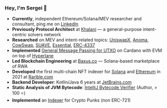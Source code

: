### Hey, I'm Sergei 👋

- **Currently**, independent Ethereum/Solana/MEV researcher and consultant, ping me on [LinkedIn](https://www.linkedin.com/in/sergey-patrikeev/)
- **Previously Protocol Architect** at [Khalani](https://twitter.com/khalani_network) — a general-purpose intent-centric solvers network
- **Researched** on MEV and intent-related topics: [UniswapX](https://blog.uniswap.org/uniswapx-protocol), [Anoma](https://anoma.net/), [CowSwap](https://swap.cow.fi/#/1/swap/WETH), [SUAVE](https://writings.flashbots.net/the-future-of-mev-is-suave/), [Essential](https://essential.builders/), [ERC-4337](https://www.erc4337.io/)
- **Implemented** [General Message Passing for UTXO](https://gist.github.com/serejke/20b8a3494301577f87840f42c67dac2c) on Cardano with EVM on top of [Hyperlane](https://hyperlane.xyz/)
- **Led Blockchain Engineering** at [Baxus.co](https://baxus.co/) — Solana-based marketplace of RWA
- **Developed** the first multi-chain NFT indexer for [Solana](https://github.com/rarible/solana-indexer-public) and [Ethereum](https://github.com/rarible/ethereum-indexer-public) in 2021 at [Rarible.com](https://rarible.com/)
- **Backend Developer**: Kotlin/Java 6 years at [JetBrains.com](https://jetbrains.com)
- **Static Analysis of JVM Bytecode**: [IntelliJ Bytecode Verifier](https://github.com/JetBrains/intellij-plugin-verifier) (Author, > 100 ⭐)
- **Implemented** an [Indexer](https://github.com/rarible/ethereum-indexer-public/tree/971584178b8ddf1cf8cebd69e8714f3cfaa5af39/nft/listener/src/main/kotlin/com/rarible/protocol/nft/listener/service/descriptors/crypto/punks) for Crypto Punks (non ERC-721)